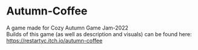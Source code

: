 # Autumn-Coffee
A game made for Cozy Autumn Game Jam-2022  
Builds of this game (as well as description and visuals) can be found here: https://restartyc.itch.io/autumn-coffee
